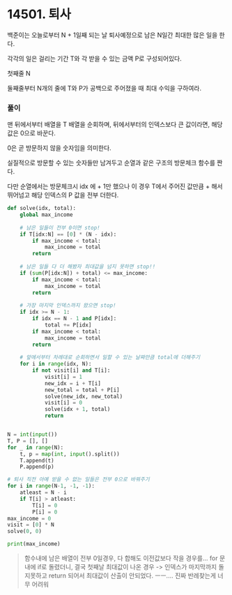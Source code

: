 # 14501. 퇴사

백준이는 오늘로부터 N + 1일째 되는 날 퇴사예정으로 남은 N일간 최대한 많은 일을 한다.

각각의 일은 걸리는 기간 T와 각 받을 수 있는 금액 P로 구성되어있다.

첫째줄 N

둘째줄부터 N개의 줄에 T와 P가 공백으로 주어졌을 때 최대 수익을 구하여라.



### 풀이

맨 뒤에서부터 배열을 T 배열을 순회하며, 뒤에서부터의 인덱스보다 큰 값이라면, 해당 값은 0으로 바꾼다.

0은 곧 방문하지 않을 숫자임을 의미한다.

실질적으로 방문할 수 있는 숫자들만 남겨두고 순열과 같은 구조의 방문체크 함수를 짠다.

다만 순열에서는 방문체크시 idx 에 + 1만 했으나 이 경우 T에서 주어진 값만큼 + 해서 뛰어넘고 해당 인덱스의 P 값을 전부 더한다.



```python
def solve(idx, total):
    global max_income
    
    # 남은 일들이 전부 0이면 stop!
    if T[idx:N] == [0] * (N - idx):
        if max_income < total:
            max_income = total
        return
   	
    # 남은 일들 다 더 해봤자 최대값을 넘지 못하면 stop!!
    if (sum(P[idx:N]) + total) <= max_income:
        if max_income < total:
            max_income = total
        return
    
    # 가장 마지막 인덱스까지 왔으면 stop!
    if idx >= N - 1:
        if idx == N - 1 and P[idx]:
            total += P[idx]
        if max_income < total:
            max_income = total
        return
	
    # 앞에서부터 차례대로 순회하면서 일할 수 있는 날짜만큼 total에 더해주기
    for i in range(idx, N):
        if not visit[i] and T[i]:
            visit[i] = 1
            new_idx = i + T[i]
            new_total = total + P[i]
            solve(new_idx, new_total)
            visit[i] = 0
            solve(idx + 1, total)
            return


N = int(input())
T, P = [], []
for _ in range(N):
    t, p = map(int, input().split())
    T.append(t)
    P.append(p)

# 퇴사 직전 아예 받을 수 없는 일들은 전부 0으로 바꿔주기
for i in range(N-1, -1, -1):
    atleast = N - i
    if T[i] > atleast:
        T[i] = 0
        P[i] = 0
max_income = 0
visit = [0] * N
solve(0, 0)

print(max_income)
```

> 함수내에 남은 배열이 전부 0일경우, 다 합해도 이전값보다 작을 경우를... for 문 내에 if로 돌렸더니, 결국 첫째날 최대값이 나온 경우 -> 인덱스가 마지막까지 돌지못하고 return 되어서 최대값이 산출이 안되었다. ㅡㅡ.... 진짜 반례찾는게 너무 어려워

